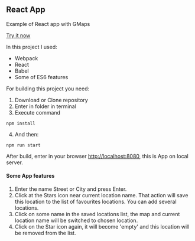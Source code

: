 ## React App

Example of React app with GMaps

[Try it now](http://moonbrv.github.io/react-favourite-locations/)

In this project I used:
- Webpack
- React
- Babel
- Some of ES6 features

For building this project you need:

1. Download or Clone repository
2. Enter in folder in terminal
3. Execute command
  
  ```
  npm install
  ```
4. And then:
  
  ```
  npm run start
  ```
  After build, enter in your browser <http://localhost:8080>, this is App on local server.
  
#### Some App features
1. Enter the name Street or City and press Enter.
2. Click at the Stars icon near current location name. That action will save this location to the list of favourites locations. You can add several locations.
3. Click on some name in the saved locations list, the map and current location name will be switched to chosen location.
4. Click on the Star icon again, it will become 'empty' and this location will be removed from the list.
  
